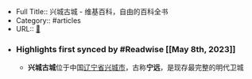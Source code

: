 - Full Title:: 兴城古城 - 维基百科，自由的百科全书
- Category:: #articles
- URL:: [🔗](https://zh.wikipedia.org/wiki/%E5%85%B4%E5%9F%8E%E5%8F%A4%E5%9F%8E)
- ### Highlights first synced by #Readwise [[May 8th, 2023]]
    - **兴城古城**位于中国[辽宁省](/wiki/%E8%BE%BD%E5%AE%81%E7%9C%81 "辽宁省")[兴城市](/wiki/%E5%85%B4%E5%9F%8E%E5%B8%82 "兴城市")，古称**宁远**，是现存最完整的明代卫城
